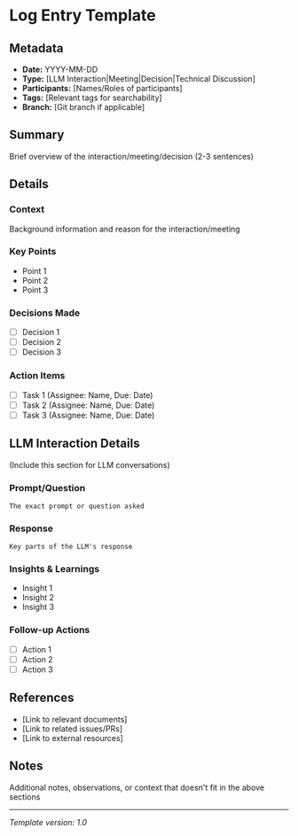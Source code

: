 # Log Entry Template

## Metadata
- **Date:** YYYY-MM-DD
- **Type:** [LLM Interaction|Meeting|Decision|Technical Discussion]
- **Participants:** [Names/Roles of participants]
- **Tags:** [Relevant tags for searchability]
- **Branch:** [Git branch if applicable]

## Summary
Brief overview of the interaction/meeting/decision (2-3 sentences)

## Details

### Context
Background information and reason for the interaction/meeting

### Key Points
- Point 1
- Point 2
- Point 3

### Decisions Made
- [ ] Decision 1
- [ ] Decision 2
- [ ] Decision 3

### Action Items
- [ ] Task 1 (Assignee: Name, Due: Date)
- [ ] Task 2 (Assignee: Name, Due: Date)
- [ ] Task 3 (Assignee: Name, Due: Date)

## LLM Interaction Details
(Include this section for LLM conversations)

### Prompt/Question
```
The exact prompt or question asked
```

### Response
```
Key parts of the LLM's response
```

### Insights & Learnings
- Insight 1
- Insight 2
- Insight 3

### Follow-up Actions
- [ ] Action 1
- [ ] Action 2
- [ ] Action 3

## References
- [Link to relevant documents]
- [Link to related issues/PRs]
- [Link to external resources]

## Notes
Additional notes, observations, or context that doesn't fit in the above sections

---
*Template version: 1.0*
